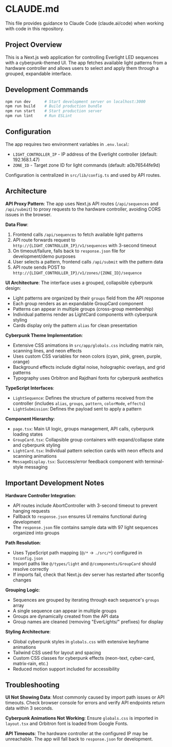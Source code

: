 # CLAUDE.md

This file provides guidance to Claude Code (claude.ai/code) when working with code in this repository.

## Project Overview

This is a Next.js web application for controlling Everlight LED sequences with a cyberpunk-themed UI. The app fetches available light patterns from a hardware controller and allows users to select and apply them through a grouped, expandable interface.

## Development Commands

```bash
npm run dev      # Start development server on localhost:3000
npm run build    # Build production bundle
npm run start    # Start production server
npm run lint     # Run ESLint
```

## Configuration

The app requires two environment variables in `.env.local`:
- `LIGHT_CONTROLLER_IP` - IP address of the Everlight controller (default: 192.168.1.47)
- `ZONE_ID` - Target zone ID for light commands (default: a0b76544fe9d)

Configuration is centralized in `src/lib/config.ts` and used by API routes.

## Architecture

**API Proxy Pattern**: The app uses Next.js API routes (`/api/sequences` and `/api/submit`) to proxy requests to the hardware controller, avoiding CORS issues in the browser.

**Data Flow**:
1. Frontend calls `/api/sequences` to fetch available light patterns
2. API route forwards request to `http://{LIGHT_CONTROLLER_IP}/v1/sequences` with 3-second timeout
3. On timeout/failure, falls back to `response.json` file for development/demo purposes
4. User selects a pattern, frontend calls `/api/submit` with the pattern data
5. API route sends POST to `http://{LIGHT_CONTROLLER_IP}/v1/zones/{ZONE_ID}/sequence`

**UI Architecture**: The interface uses a grouped, collapsible cyberpunk design:
- Light patterns are organized by their `groups` field from the API response
- Each group renders as an expandable GroupCard component
- Patterns can appear in multiple groups (cross-group membership)
- Individual patterns render as LightCard components with cyberpunk styling
- Cards display only the pattern `alias` for clean presentation

**Cyberpunk Theme Implementation**:
- Extensive CSS animations in `src/app/globals.css` including matrix rain, scanning lines, and neon effects
- Uses custom CSS variables for neon colors (cyan, pink, green, purple, orange)
- Background effects include digital noise, holographic overlays, and grid patterns
- Typography uses Orbitron and Rajdhani fonts for cyberpunk aesthetics

**TypeScript Interfaces**:
- `LightSequence`: Defines the structure of patterns received from the controller (includes `alias`, `groups`, `pattern`, `colorMode`, `effects`)
- `LightSubmission`: Defines the payload sent to apply a pattern

**Component Hierarchy**:
- `page.tsx`: Main UI logic, groups management, API calls, cyberpunk loading states
- `GroupCard.tsx`: Collapsible group containers with expand/collapse state and cyberpunk styling
- `LightCard.tsx`: Individual pattern selection cards with neon effects and scanning animations
- `MessageDisplay.tsx`: Success/error feedback component with terminal-style messaging

## Important Development Notes

**Hardware Controller Integration**: 
- API routes include AbortController with 3-second timeout to prevent hanging requests
- Fallback to `response.json` ensures UI remains functional during development
- The `response.json` file contains sample data with 97 light sequences organized into groups

**Path Resolution**: 
- Uses TypeScript path mapping (`@/*` -> `./src/*`) configured in `tsconfig.json`
- Import paths like `@/types/light` and `@/components/GroupCard` should resolve correctly
- If imports fail, check that Next.js dev server has restarted after tsconfig changes

**Grouping Logic**:
- Sequences are grouped by iterating through each sequence's `groups` array
- A single sequence can appear in multiple groups
- Groups are dynamically created from the API data
- Group names are cleaned (removing "EverLights/" prefixes) for display

**Styling Architecture**:
- Global cyberpunk styles in `globals.css` with extensive keyframe animations
- Tailwind CSS used for layout and spacing
- Custom CSS classes for cyberpunk effects (neon-text, cyber-card, matrix-rain, etc.)
- Reduced motion support included for accessibility

## Troubleshooting

**UI Not Showing Data**: Most commonly caused by import path issues or API timeouts. Check browser console for errors and verify API endpoints return data within 3 seconds.

**Cyberpunk Animations Not Working**: Ensure `globals.css` is imported in `layout.tsx` and Orbitron font is loaded from Google Fonts.

**API Timeouts**: The hardware controller at the configured IP may be unreachable. The app will fall back to `response.json` for development.